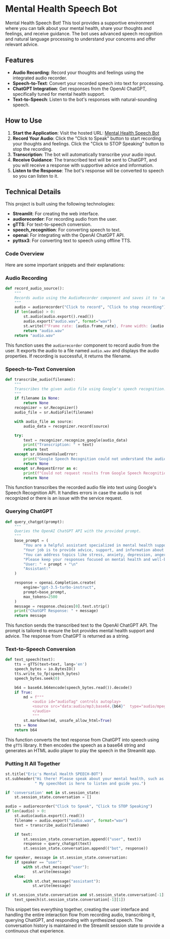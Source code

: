 # Mental Health Speech Bot

Mental Health Speech Bot! This tool provides a supportive environment where you can talk about your mental health, share your thoughts and feelings, and receive guidance. The bot uses advanced speech recognition and natural language processing to understand your concerns and offer relevant advice.

## Features

- **Audio Recording**: Record your thoughts and feelings using the integrated audio recorder.
- **Speech-to-Text**: Convert your recorded speech into text for processing.
- **ChatGPT Integration**: Get responses from the OpenAI ChatGPT, specifically tuned for mental health support.
- **Text-to-Speech**: Listen to the bot's responses with natural-sounding speech.

## How to Use

1. **Start the Application**: Visit the hosted URL: [Mental Health Speech Bot](https://mental-health-speech-chatbot-v4.streamlit.app/)
2. **Record Your Audio**: Click the "Click to Speak" button to start recording your thoughts and feelings. Click the "Click to STOP Speaking" button to stop the recording.
3. **Transcription**: The bot will automatically transcribe your audio input.
4. **Receive Guidance**: The transcribed text will be sent to ChatGPT, and you will receive a response with supportive advice and information.
5. **Listen to the Response**: The bot's response will be converted to speech so you can listen to it.

## Technical Details

This project is built using the following technologies:

- **Streamlit**: For creating the web interface.
- **audiorecorder**: For recording audio from the user.
- **gTTS**: For text-to-speech conversion.
- **speech_recognition**: For converting speech to text.
- **openai**: For integrating with the OpenAI ChatGPT API.
- **pyttsx3**: For converting text to speech using offline TTS.

### Code Overview

Here are some important snippets and their explanations:

### Audio Recording

```python
def record_audio_source():
    """
    Records audio using the AudioRecorder component and saves it to 'audio.wav'.
    """
    audio = audiorecorder("Click to record", "Click to stop recording")
    if len(audio) > 0:
        st.audio(audio.export().read())
        audio.export("audio.wav", format="wav")
        st.write(f"Frame rate: {audio.frame_rate}, Frame width: {audio.frame_width}, Duration: {audio.duration_seconds} seconds")
        return "audio.wav"
    return "audio.wav"
```

This function uses the `audiorecorder` component to record audio from the user. It exports the audio to a file named `audio.wav` and displays the audio properties. If recording is successful, it returns the filename.

### Speech-to-Text Conversion

```python
def transcribe_audio(filename):
    """
    Transcribes the given audio file using Google's speech recognition.
    """
    if filename is None:
        return None
    recognizer = sr.Recognizer()
    audio_file = sr.AudioFile(filename)

    with audio_file as source:
        audio_data = recognizer.record(source)

    try:
        text = recognizer.recognize_google(audio_data)
        print("Transcription: " + text)
        return text
    except sr.UnknownValueError:
        print("Google Speech Recognition could not understand the audio")
        return None
    except sr.RequestError as e:
        print(f"Could not request results from Google Speech Recognition service; {e}")
        return None
```

This function transcribes the recorded audio file into text using Google's Speech Recognition API. It handles errors in case the audio is not recognized or there is an issue with the service request.

### Querying ChatGPT

```python
def query_chatgpt(prompt):
    """
    Queries the OpenAI ChatGPT API with the provided prompt.
    """
    base_prompt = (
        "You are a helpful assistant specialized in mental health support. "
        "Your job is to provide advice, support, and information about mental health issues. "
        "You can address topics like stress, anxiety, depression, anger management, and general well-being. "
        "Please keep your responses focused on mental health and well-being.\n\n"
        "User: " + prompt + "\n"
        "Assistant:"
    )

    response = openai.Completion.create(
        engine="gpt-3.5-turbo-instruct",
        prompt=base_prompt,
        max_tokens=2500
    )
    message = response.choices[0].text.strip()
    print("ChatGPT Response: " + message)
    return message
```

This function sends the transcribed text to the OpenAI ChatGPT API. The prompt is tailored to ensure the bot provides mental health support and advice. The response from ChatGPT is returned as a string.

### Text-to-Speech Conversion

```python
def text_speech(text):
    tts = gTTS(text=text, lang='en')
    speech_bytes = io.BytesIO()
    tts.write_to_fp(speech_bytes)
    speech_bytes.seek(0)

    b64 = base64.b64encode(speech_bytes.read()).decode()
    if True:
        md = f"""
            <audio id="audioTag" controls autoplay>
            <source src="data:audio/mp3;base64,{b64}"  type="audio/mpeg" format="audio/mpeg">
            </audio>
            """
        st.markdown(md, unsafe_allow_html=True)
    tts = None
    return b64
```

This function converts the text response from ChatGPT into speech using the `gTTS` library. It then encodes the speech as a base64 string and generates an HTML audio player to play the speech in the Streamlit app.

### Putting It All Together

```python
st.title("Eric's Mental Health SPEECH-BOT")
st.subheader("Hi there! Please speak about your mental health, such as your thoughts and feelings."
             " My speechbot is here to listen and guide you.")

if 'conversation' not in st.session_state:
    st.session_state.conversation = []

audio = audiorecorder("Click to Speak", "Click to STOP Speaking")
if len(audio) > 0:
    st.audio(audio.export().read())
    filename = audio.export("audio.wav", format="wav")
    text = transcribe_audio(filename)

    if text:
        st.session_state.conversation.append(("user", text))
        response = query_chatgpt(text)
        st.session_state.conversation.append(("bot", response))

for speaker, message in st.session_state.conversation:
    if speaker == "user":
        with st.chat_message("user"):
            st.write(message)
    else:
        with st.chat_message("assistant"):
            st.write(message)

if st.session_state.conversation and st.session_state.conversation[-1][0] == "bot":
    text_speech(st.session_state.conversation[-1][1])
```

This snippet ties everything together, creating the user interface and handling the entire interaction flow from recording audio, transcribing it, querying ChatGPT, and responding with synthesized speech. The conversation history is maintained in the Streamlit session state to provide a continuous chat experience.

